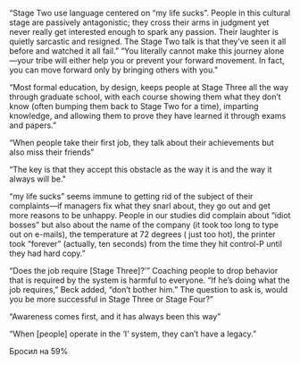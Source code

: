 “Stage Two use language centered on “my life sucks”. People in this cultural stage are passively antagonistic; they cross their arms in judgment yet never really get interested enough to spark any passion. Their laughter is quietly sarcastic and resigned. The Stage Two talk is that they’ve seen it all before and watched it all fail.”
 “You literally cannot make this journey alone—your tribe will either help you or prevent your forward movement. In fact, you can move forward only by bringing others with you."

“Most formal education, by design, keeps people at Stage Three all the way through graduate school, with each course showing them what they don’t know (often bumping them back to Stage Two for a time), imparting knowledge, and allowing them to prove they have learned it through exams and papers.”

“When people take their first job, they talk about their achievements but also miss their friends”

“The key is that they accept this obstacle as the way it is and the way it always will
be."

“my life sucks” seems immune to getting rid of the subject of their complaints—if managers fix what they snarl about, they go out and get more reasons to be unhappy. People in our studies did complain about “idiot bosses” but also about the name of the company (it took too long to type out on e-mails), the temperature at 72 degrees ( just too hot), the printer took “forever” (actually, ten seconds) from the time they hit control-P until they had hard copy.”

“Does the job require [Stage Three]?’” Coaching people to drop behavior that is required by the system is harmful to everyone. “If he’s doing what the job requires,” Beck added, “don’t bother him.” The question to ask is, would you be more successful in Stage Three or Stage Four?”

“Awareness comes first, and it has always been this way”

“When [people] operate in the ‘I’ system, they can’t have a legacy.”

 Бросил на 59%